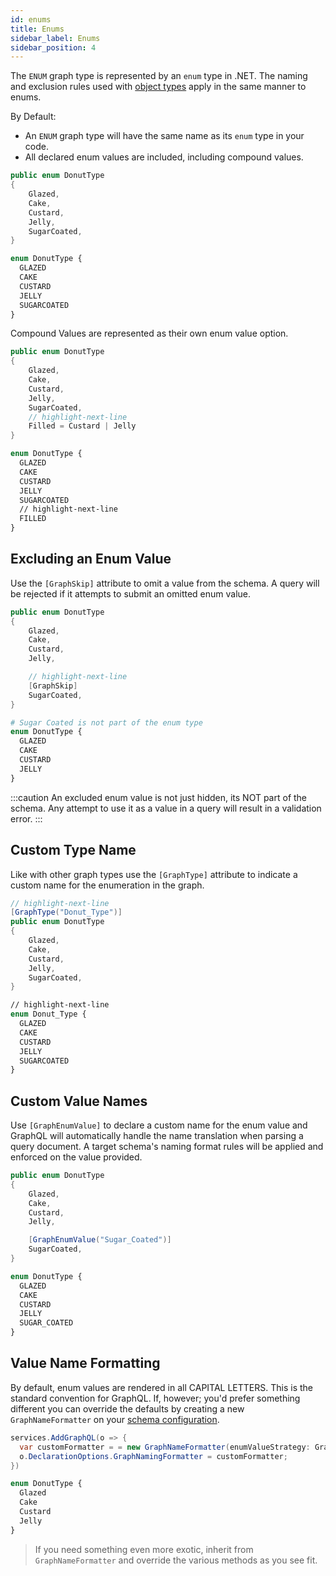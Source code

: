 ```yaml
---
id: enums
title: Enums
sidebar_label: Enums
sidebar_position: 4
---
```


The `ENUM` graph type is represented by an `enum` type in .NET. The naming and exclusion rules used with [object types](./objects) apply in the same manner to enums.

By Default:

-   An `ENUM` graph type will have the same name as its `enum` type in your code.
-   All declared enum values are included, including compound values.

```csharp title="DonutType.cs"
public enum DonutType
{
    Glazed,
    Cake,
    Custard,
    Jelly,
    SugarCoated,
}
```

```graphql  title="DonutType Type Definition"
enum DonutType {
  GLAZED
  CAKE
  CUSTARD
  JELLY
  SUGARCOATED
}
```

Compound Values are represented as their own enum value option.


```csharp title="DonutType.cs"
public enum DonutType
{
    Glazed,
    Cake,
    Custard,
    Jelly,
    SugarCoated,
    // highlight-next-line
    Filled = Custard | Jelly
}
```

```graphql  title="DonutType Type Definition"
enum DonutType {
  GLAZED
  CAKE
  CUSTARD
  JELLY
  SUGARCOATED
  // highlight-next-line
  FILLED
}
```

## Excluding an Enum Value

Use the `[GraphSkip]` attribute to omit a value from the schema. A query will be rejected if it attempts to submit an omitted enum value.


```csharp title="DonutType.cs"
public enum DonutType
{
    Glazed,
    Cake,
    Custard,
    Jelly,

    // highlight-next-line
    [GraphSkip]
    SugarCoated,
}
```

```graphql  title="DonutType Type Definition"
# Sugar Coated is not part of the enum type
enum DonutType {
  GLAZED
  CAKE
  CUSTARD
  JELLY
}
```

:::caution 
An excluded enum value is not just hidden, its NOT part of the schema. Any attempt to use it as a value in a query will result in a validation error.
:::

## Custom Type Name

Like with other graph types use the `[GraphType]` attribute to indicate a custom name for the enumeration in the graph.


```csharp title="DonutType.cs"
// highlight-next-line
[GraphType("Donut_Type")]
public enum DonutType
{
    Glazed,
    Cake,
    Custard,
    Jelly,
    SugarCoated,
}
```

```graphql  title="DonutType Type Definition"
// highlight-next-line
enum Donut_Type {
  GLAZED
  CAKE
  CUSTARD
  JELLY
  SUGARCOATED
}
```

## Custom Value Names

Use `[GraphEnumValue]` to declare a custom name for the enum value and GraphQL will automatically handle the name translation when parsing a query document. A target schema's naming format rules will be applied and enforced on the value provided.

```csharp title="DonutType.cs"
public enum DonutType
{
    Glazed,
    Cake,
    Custard,
    Jelly,

    [GraphEnumValue("Sugar_Coated")]
    SugarCoated,
}
```


```graphql  title="DonutType Type Definition"
enum DonutType {
  GLAZED
  CAKE
  CUSTARD
  JELLY
  SUGAR_COATED
}
```

## Value Name Formatting

By default, enum values are rendered in all CAPITAL LETTERS. This is the standard convention for GraphQL. If, however; you'd prefer something different you can override the defaults by creating a new `GraphNameFormatter` on your [schema configuration](../reference/schema-configuration.md#graphnamingformatter).

```csharp title="Startup Code"
services.AddGraphQL(o => {
  var customFormatter = = new GraphNameFormatter(enumValueStrategy: GraphNameFormatStrategy.ProperCase);
  o.DeclarationOptions.GraphNamingFormatter = customFormatter;
})
```

```graphql title="Sample Formatting"
enum DonutType {
  Glazed
  Cake
  Custard
  Jelly
}
```
> If you need something even more exotic, inherit from `GraphNameFormatter` and override the various methods as you see fit.
